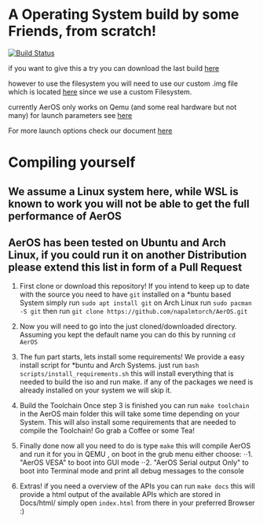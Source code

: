 # A Operating System build by some Friends, from scratch!

[![Build Status](http://144.76.18.59:8080/buildStatus/icon?job=AerOS)](http://144.76.18.59:8080/job/AerOS/lastSuccessfulBuild/)

if you want to give this a try you can download the last build [here](http://144.76.18.59:8080/job/AerOS/lastSuccessfulBuild/artifact/AerOS.iso)

however to use the filesystem you will need to use our custom .img file which is located [here](https://github.com/napalmtorch/AerOS/blob/main/disks/nfs_disk.img)
since we use a custom Filesystem.

currently AerOS only works on Qemu (and some real hardware but not many)
for launch parameters see [here](https://github.com/napalmtorch/AerOS/blob/ff4d54f197e1df895a1fd6077357afd01a2af3f8/Makefile#L32)


For more launch options check our document [here](https://shorturl.at/iBGX4)


# Compiling yourself

## We assume a Linux system here, while WSL is known to work you will not be able to get the full performance of AerOS
## AerOS has been tested on Ubuntu and Arch Linux, if you could run it on another Distribution please extend this list in form of a Pull Request

1. First clone or download this repository!
     If you intend to keep up to date with the source you need to have `git` installed
     on a *buntu based System simply run `sudo apt install git`
     on Arch Linux run `sudo pacman -S git`
     then run `git clone https://github.com/napalmtorch/AerOS.git`

2. Now you will need to go into the just cloned/downloaded directory.
     Assuming you kept the default name you can do this by running `cd AerOS`

3. The fun part starts, lets install some requirements!
     We provide a easy install script for *buntu and Arch Systems.
     just run `bash scripts/install_requirements.sh`
     this will install everything that is needed to build the iso and run make.
     if any of the packages we need is already installed on your system we will skip it.

4. Build the Toolchain
     Once step 3 is finished you can run `make toolchain` in the AerOS main folder
     this will take some time depending on your System. 
     This will also install some requirements that are needed to compile the Toolchain!
     Go grab a Coffee or some Tea!

5. Finally done
     now all you need to do is type `make`
     this will compile AerOS and run it for you in QEMU , on boot in the grub menu either choose:
    ⋅⋅1. "AerOS VESA" to boot into GUI mode
    ⋅⋅2. "AerOS Serial output Only" to boot into Terminal mode and print all debug messages to the console

6. Extras!
     if you need a overview of the APIs you can run `make docs`
     this will provide a html output of the available APIs which are stored in Docs/html/ 
     simply open `index.html` from there in your preferred Browser :)